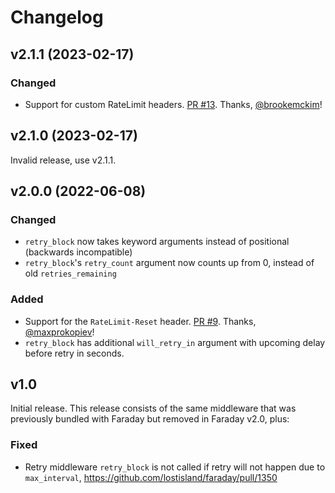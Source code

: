 # Changelog

## v2.1.1 (2023-02-17)

### Changed

* Support for custom RateLimit headers. [PR #13](https://github.com/lostisland/faraday-retry/pull/13). Thanks, [@brookemckim]!

## v2.1.0 (2023-02-17)

Invalid release, use v2.1.1.

## v2.0.0 (2022-06-08)

### Changed

* `retry_block` now takes keyword arguments instead of positional (backwards incompatible)
* `retry_block`'s `retry_count` argument now counts up from 0, instead of old `retries_remaining`

### Added

* Support for the `RateLimit-Reset` header. [PR #9](https://github.com/lostisland/faraday-retry/pull/9). Thanks, [@maxprokopiev]!
* `retry_block` has additional `will_retry_in` argument with upcoming delay before retry in seconds.

## v1.0

Initial release.
This release consists of the same middleware that was previously bundled with Faraday but removed in Faraday v2.0, plus:

### Fixed

*  Retry middleware `retry_block` is not called if retry will not happen due to `max_interval`, https://github.com/lostisland/faraday/pull/1350

[@maxprokopiev]: https://github.com/maxprokopiev
[@brookemckim]: https://github.com/brookemckim
